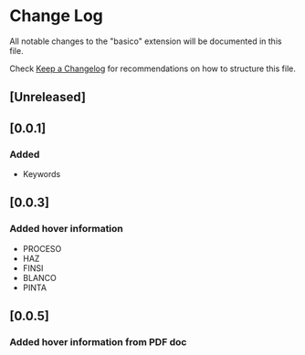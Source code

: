 # Change Log

All notable changes to the "basico" extension will be documented in this file.

Check [Keep a Changelog](http://keepachangelog.com/) for recommendations on how to structure this file.

## [Unreleased]

## [0.0.1]
### Added
- Keywords

## [0.0.3]
### Added hover information
- PROCESO
- HAZ
- FINSI
- BLANCO
- PINTA

## [0.0.5]
### Added hover information from PDF doc
